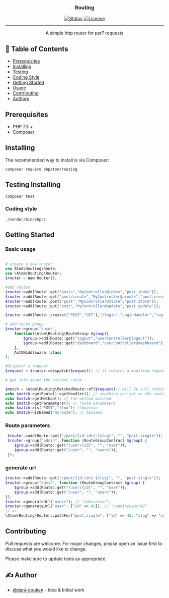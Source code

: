 <h3 align="center">Routing</h3>

<div align="center">

[![Status](https://img.shields.io/badge/status-active-success.svg)]()
[![License](https://img.shields.io/badge/license-MIT-blue.svg)](/LICENSE)


</div>

---

<p align="center">
    A simple http router for psr7 requests
    <br> 
</p>

## 📝 Table of Contents

- [Prerequisites](#prerequisites)
- [Installing](#installing)
- [Testing](#testing)
- [Coding Style](#coding_style)
- [Getting Started](#getting_started)
- [Usage](#usage)
- [Contributing](#contributing)
- [Authors](#authors)


## Prerequisites <a name = "prerequisites"></a>


- PHP 7.3 +
- Composer 


## Installing <a name = "installing"></a>

The recommended way to install is via Composer:


```
composer require phpatom/routing
```


## Testing Installing <a name = "testing"></a>
 
```
composer test
```

### Coding style <a name = "coding_style"></a>

```
./vendor/bin/phpcs
```

## Getting Started <a name = "getting_started"></a>
### Basic usage 
```php

# create a new router
use Atom\Routing\Route;
use \Atom\Routing\Router;
$router = new Router();

#add routes
$router->add(Route::get("posts","MyController@index","post.index"));
$router->add(Route::get("post/create","MyController@create","post.create"));
$router->add(Route::post("post","MyController@store","post.store"));
$router->add(Route::put("post","MyController@update","post.update"));

$router->add(Route::create(["POST","GET"],"/login","LoginHandler","login"));

# add route group
$router->group("/user",
    function(\Atom\Routing\RouteGroup $group){
        $group->add(Route::get("logout","userController@logout"));
        $group->add(Route::get("dashboard","userController@dashboard"));
    },
    AuthMiddleware::class
);

#dispatch a request
$request = $router->dispatch($request); // it returns a modified request

# get info about the current route

$match = \Atom\Routing\MatchedRoute::of($request)// will be null nothing was found;
echo $match->getRoute()->getHandler(); // anything you set on the route
echo $match->getMethod(); // the method matched
echo $match->getParameters(); // route parameters
echo $match->is("POST","/foo"); //boolean
echo $match->isNamed("myroute"); // boolean
```
### Route parameters
```php
 $router->add(Route::get("/post/{id:\d+}-{slug}", "", "post.single"));
 $router->group("admin", function (RouteGroupContract $group) {
    $group->add(Route::get("/user/{id}", "", "user"));
    $group->add(Route::get("/user", "", "users"));
 });
```

### generate url
```php
$router->add(Route::get("/post/{id:\d+}-{slug}", "", "post.single"));
$router->group("admin", function (RouteGroupContract $group) {
    $group->add(Route::get("/user/{id}", "", "user"));
    $group->add(Route::get("/user", "", "users"));
});
$router->generateUrl("users"); // "admin/user";
$router->generateUrl("user", ["id" => 42]); // "/admin/user/42"
// or 
\Atom\Routing\Router::pathFor("post.single", ["id" => 42, "slug" => "aze-aze"]); //"/post/42-aze-aze"
```
## Contributing <a name = "contributing"></a>
Pull requests are welcome. For major changes, please open an issue first to discuss what you would like to change.

Please make sure to update tests as appropriate.


## ✍️ Author <a name = "authors"></a>

- [@dani-gouken](https://github.com/dani-gouken) - Idea & Initial work

